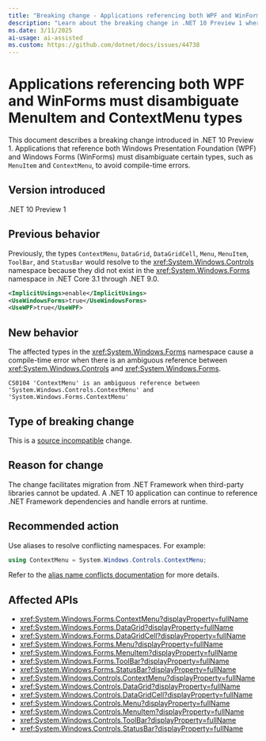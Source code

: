```yaml
---
title: "Breaking change - Applications referencing both WPF and WinForms must disambiguate MenuItem and ContextMenu types"
description: "Learn about the breaking change in .NET 10 Preview 1 where applications referencing both WPF and WinForms must disambiguate MenuItem and ContextMenu types."
ms.date: 3/11/2025
ai-usage: ai-assisted
ms.custom: https://github.com/dotnet/docs/issues/44738
---
```


# Applications referencing both WPF and WinForms must disambiguate MenuItem and ContextMenu types

This document describes a breaking change introduced in .NET 10 Preview 1. Applications that reference both Windows Presentation Foundation (WPF) and Windows Forms (WinForms) must disambiguate certain types, such as `MenuItem` and `ContextMenu`, to avoid compile-time errors.

## Version introduced

.NET 10 Preview 1

## Previous behavior

Previously, the types `ContextMenu`, `DataGrid`, `DataGridCell`, `Menu`, `MenuItem`, `ToolBar`, and `StatusBar` would resolve to the <xref:System.Windows.Controls> namespace because they did not exist in the <xref:System.Windows.Forms> namespace in .NET Core 3.1 through .NET 9.0.

```xml
<ImplicitUsings>enable</ImplicitUsings>
<UseWindowsForms>true</UseWindowsForms>
<UseWPF>true</UseWPF>
```

## New behavior

The affected types in the <xref:System.Windows.Forms> namespace cause a compile-time error when there is an ambiguous reference between <xref:System.Windows.Controls> and <xref:System.Windows.Forms>.

```output
CS0104 'ContextMenu' is an ambiguous reference between 'System.Windows.Controls.ContextMenu' and 'System.Windows.Forms.ContextMenu'
```

## Type of breaking change

This is a [source incompatible](../../categories.md#source-compatibility) change.

## Reason for change

The change facilitates migration from .NET Framework when third-party libraries cannot be updated. A .NET 10 application can continue to reference .NET Framework dependencies and handle errors at runtime.

## Recommended action

Use aliases to resolve conflicting namespaces. For example:

```csharp
using ContextMenu = System.Windows.Controls.ContextMenu;
```

Refer to the [alias name conflicts documentation](/dotnet/csharp/language-reference/compiler-messages/using-directive-errors#alias-name-conflicts) for more details.

## Affected APIs

- <xref:System.Windows.Forms.ContextMenu?displayProperty=fullName>
- <xref:System.Windows.Forms.DataGrid?displayProperty=fullName>
- <xref:System.Windows.Forms.DataGridCell?displayProperty=fullName>
- <xref:System.Windows.Forms.Menu?displayProperty=fullName>
- <xref:System.Windows.Forms.MenuItem?displayProperty=fullName>
- <xref:System.Windows.Forms.ToolBar?displayProperty=fullName>
- <xref:System.Windows.Forms.StatusBar?displayProperty=fullName>
- <xref:System.Windows.Controls.ContextMenu?displayProperty=fullName>
- <xref:System.Windows.Controls.DataGrid?displayProperty=fullName>
- <xref:System.Windows.Controls.DataGridCell?displayProperty=fullName>
- <xref:System.Windows.Controls.Menu?displayProperty=fullName>
- <xref:System.Windows.Controls.MenuItem?displayProperty=fullName>
- <xref:System.Windows.Controls.ToolBar?displayProperty=fullName>
- <xref:System.Windows.Controls.StatusBar?displayProperty=fullName>